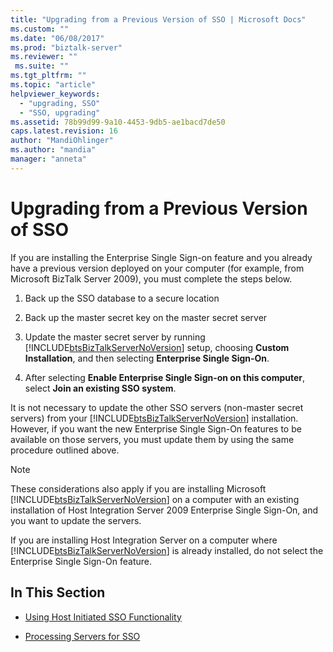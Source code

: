 ```yaml
---
title: "Upgrading from a Previous Version of SSO | Microsoft Docs"
ms.custom: ""
ms.date: "06/08/2017"
ms.prod: "biztalk-server"
ms.reviewer: ""
 ms.suite: ""
ms.tgt_pltfrm: ""
ms.topic: "article"
helpviewer_keywords: 
  - "upgrading, SSO"
  - "SSO, upgrading"
ms.assetid: 78b99d99-9a10-4453-9db5-ae1bacd7de50
caps.latest.revision: 16
author: "MandiOhlinger"
ms.author: "mandia"
manager: "anneta"
---
```

# Upgrading from a Previous Version of SSO
If you are installing the Enterprise Single Sign-on feature and you already have a previous version deployed on your computer (for example, from Microsoft BizTalk Server 2009), you must complete the steps below.  
  
1.  Back up the SSO database to a secure location  
  
2.  Back up the master secret key on the master secret server  
  
3.  Update the master secret server by running [!INCLUDE[btsBizTalkServerNoVersion](../includes/btsbiztalkservernoversion-md.md)] setup, choosing **Custom Installation**, and then selecting **Enterprise Single Sign-On**.  
  
4.  After selecting **Enable Enterprise Single Sign-on on this computer**, select **Join an existing SSO system**.  
  
 It is not necessary to update the other SSO servers (non-master secret servers) from your [!INCLUDE[btsBizTalkServerNoVersion](../includes/btsbiztalkservernoversion-md.md)] installation. However, if you want the new Enterprise Single Sign-On features to be available on those servers, you must update them by using the same procedure outlined above.  
  
> [!NOTE]
>  These considerations also apply if you are installing Microsoft [!INCLUDE[btsBizTalkServerNoVersion](../includes/btsbiztalkservernoversion-md.md)] on a computer with an existing installation of Host Integration Server 2009 Enterprise Single Sign-On, and you want to update the servers.  
  
 If you are installing Host Integration Server on a computer where [!INCLUDE[btsBizTalkServerNoVersion](../includes/btsbiztalkservernoversion-md.md)] is already installed, do not select the Enterprise Single Sign-On feature.  
  
## In This Section  
  
-   [Using Host Initiated SSO Functionality](../core/using-host-initiated-sso-functionality.md)  
  
-   [Processing Servers for SSO](../core/processing-servers-for-sso.md)